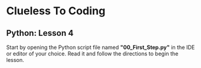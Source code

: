 # Clueless To Coding
## Python: Lesson 4

Start by opening the Python script file named **"00_First_Step.py"** in the IDE or editor of your choice. Read it and follow the directions to begin the lesson.

